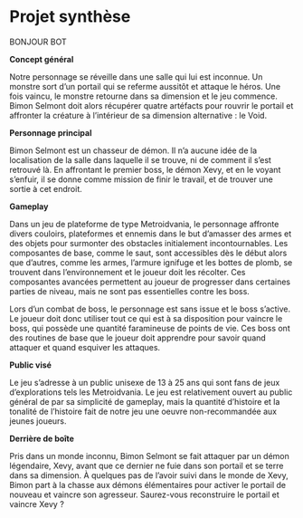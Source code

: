 ﻿# Projet synthèse
 
BONJOUR BOT

**Concept général**

Notre personnage se réveille dans une salle qui lui est inconnue. Un monstre sort d’un portail qui se referme aussitôt et attaque le héros. Une fois vaincu, le monstre retourne dans sa dimension et le jeu commence. Bimon Selmont doit alors récupérer quatre artéfacts pour rouvrir le portail et affronter la créature à l’intérieur de sa dimension alternative : le Void.

**Personnage principal**

Bimon Selmont est un chasseur de démon. Il n’a aucune idée de la localisation de la salle dans laquelle il se trouve, ni de comment il s’est retrouvé là. En affrontant le premier boss, le démon Xevy, et en le voyant s’enfuir, il se donne comme mission de finir le travail, et de trouver une sortie à cet endroit.

**Gameplay**

Dans un jeu de plateforme de type Metroidvania, le personnage affronte divers couloirs, plateformes et ennemis dans le but d’amasser des armes et des objets pour surmonter des obstacles initialement incontournables. Les composantes de base, comme le saut, sont accessibles dès le début alors que d’autres, comme les armes, l’armure ignifuge et les bottes de plomb, se trouvent dans l’environnement et le joueur doit les récolter. Ces composantes avancées permettent au joueur de progresser dans certaines parties de niveau, mais ne sont pas essentielles contre les boss.

Lors d’un combat de boss, le personnage est sans issue et le boss s’active. Le joueur doit donc utiliser tout ce qui est à sa disposition pour vaincre le boss, qui possède une quantité faramineuse de points de vie. Ces boss ont des routines de base que le joueur doit apprendre pour savoir quand attaquer et quand esquiver les attaques.

**Public visé**

Le jeu s’adresse à un public unisexe de 13 à 25 ans qui sont fans de jeux d’explorations tels les Metroidvania. Le jeu est relativement ouvert au public général de par sa simplicité de gameplay, mais la quantité d’histoire et la tonalité de l’histoire fait de notre jeu une oeuvre non-recommandée aux jeunes joueurs.

**Derrière de boîte**

Pris dans un monde inconnu, Bimon Selmont se fait attaquer par un démon légendaire, Xevy, avant que ce dernier ne fuie dans son portail et se terre dans sa dimension. À quelques pas de l’avoir suivi dans le monde de Xevy, Bimon part à la chasse aux démons élémentaires pour activer le portail de nouveau et vaincre son agresseur.
Saurez-vous reconstruire le portail et vaincre Xevy ?

